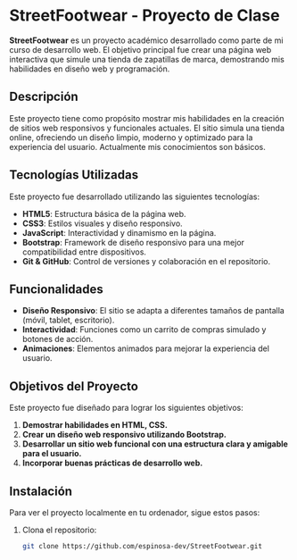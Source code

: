 # StreetFootwear - Proyecto de Clase

**StreetFootwear** es un proyecto académico desarrollado como parte de mi curso de desarrollo web. El objetivo principal fue crear una página web interactiva que simule una tienda de zapatillas de marca, demostrando mis habilidades en diseño web y programación.

## Descripción

Este proyecto tiene como propósito mostrar mis habilidades en la creación de sitios web responsivos y funcionales actuales. El sitio simula una tienda online, ofreciendo un diseño limpio, moderno y optimizado para la experiencia del usuario. Actualmente mis conocimientos son básicos.

## Tecnologías Utilizadas

Este proyecto fue desarrollado utilizando las siguientes tecnologías:

- **HTML5**: Estructura básica de la página web.
- **CSS3**: Estilos visuales y diseño responsivo.
- **JavaScript**: Interactividad y dinamismo en la página.
- **Bootstrap**: Framework de diseño responsivo para una mejor compatibilidad entre dispositivos.
- **Git & GitHub**: Control de versiones y colaboración en el repositorio.

## Funcionalidades

- **Diseño Responsivo**: El sitio se adapta a diferentes tamaños de pantalla (móvil, tablet, escritorio).
- **Interactividad**: Funciones como un carrito de compras simulado y botones de acción.
- **Animaciones**: Elementos animados para mejorar la experiencia del usuario.

## Objetivos del Proyecto

Este proyecto fue diseñado para lograr los siguientes objetivos:

1. **Demostrar habilidades en HTML, CSS.**
2. **Crear un diseño web responsivo utilizando Bootstrap.**
3. **Desarrollar un sitio web funcional con una estructura clara y amigable para el usuario.**
4. **Incorporar buenas prácticas de desarrollo web.**

## Instalación

Para ver el proyecto localmente en tu ordenador, sigue estos pasos:

1. Clona el repositorio:

   ```bash
   git clone https://github.com/espinosa-dev/StreetFootwear.git
